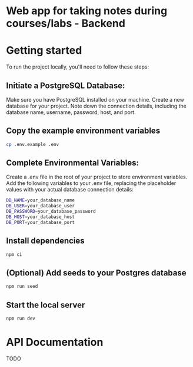 # Web app for taking notes during courses/labs - Backend

# Getting started
To run the project locally, you'll need to follow these steps:

## Initiate a PostgreSQL Database:

Make sure you have PostgreSQL installed on your machine.
Create a new database for your project.
Note down the connection details, including the database name, username, password, host, and port.

## Copy the example environment variables

```bash
cp .env.example .env
```

## Complete Environmental Variables:

Create a .env file in the root of your project to store environment variables.
Add the following variables to your .env file, replacing the placeholder values with your actual database connection details:
```bash
DB_NAME=your_database_name
DB_USER=your_database_user
DB_PASSWORD=your_database_password
DB_HOST=your_database_host
DB_PORT=your_database_port
```

## Install dependencies

```bash
npm ci
```


## (Optional) Add seeds to your Postgres database
```bash
npm run seed
```

## Start the local server

```bash
npm run dev
```

# API Documentation

TODO

